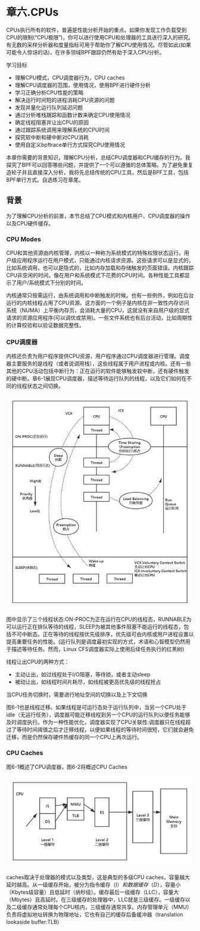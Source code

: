 # 章六.CPUs

CPUs执行所有的软件，普遍是性能分析开始的重点。如果你发现工作负载受到CPU的限制(“CPU极限”)，你可以进行使用CPU和处理器的工具进行深入的研究。有无数的采样分析器和度量指标可用于帮助你了解CPU使用情况。尽管如此(如果可能令人惊讶的话)，在许多领域BPF跟踪仍然有助于深入CPU分析。

学习目标

- 理解CPU模式，CPU调度器行为，CPU caches
- 理解CPU调度器的范围，使用情况，使用BPF进行硬件分析
- 学习正确分析CPU性能的策略
- 解决运行时间短的进程消耗CPU资源的问题
- 发现并量化运行队列延迟问题
- 通过分析堆栈跟踪和函数计数来确定CPU使用情况
- 确定线程阻塞并让出CPU的原因
- 通过跟踪系统调用来理解系统的CPU时间
- 探究软中断和硬中断对CPU消耗
- 使用自定义bpftrace单行方式探究CPU使用情况

本章你需要的背景知识，理解CPU分析，总结CPU调度器和CPU缓存的行为。我探究了BPF可以回答哪些问题，并提供了一个可以遵循的总体策略。为了避免重复造轮子并且直接深入分析，我将先总结传统的CPU工具，然后是BPF工具，包括BPF单行方式。自选练习在章尾。

## 背景

为了理解CPU分析的前景，本节总结了CPU模式和内核用户、CPU调度器的操作以及CPU硬件缓存。

### CPU Modes

CPU和其他资源由内核管理，内核以一种称为系统模式的特殊权限状态运行。用户级应用程序运行在用户模式，只能通过内核请求资源。这些请求可以是显式的，比如系统调用，也可以是隐式的，比如内存加载和存储触发的页面错误。内核跟踪CPU非空闲的时间，像在用户和系统模式下花费的CPU时间。各种性能工具都显示了用户/系统模式下分别的时间。

内核通常只按需运行，由系统调用和中断触发的时候。也有一些例外，例如在后台运行的内核线程占用了CPU资源。这方面的一个例子是内核在非一致性内存访问系统（NUMA）上平衡内存页，会消耗大量的CPU，这就没有来自用户级的显式请求的资源应用程序(可以调优或禁用)。一些文件系统也有后台活动，比如周期性的计算校验和以验证数据完整性。

### CPU调度器

内核还负责为用户程序提供CPU资源，用户程序通过CPU调度器进行管理。调度器主要服务的是线程（或者说调用栈），这些线程属于用户进程或内核。还有一些其他的CPU活动包括中断行为：正在运行的软件能够触发软中断，还有硬件触发的硬中断。章6-1展现CPU调度器，描述等待运行队列的线程，以及它们如何在不同的线程状态之间切换。

![scheduler](img/scheduler.png)

图中显示了三个线程状态:ON-PROC为正在运行在CPU的线程态，RUNNABLE为可以运行正在排队等待的线程，SLEEP为被其他事件阻塞不能运行的线程态，包括不可中断态。正在等待的线程按优先级排序，优先级可由内核或用户进程设置以提高重要任务的性能。(运行队列是调度最初实现的方式，术语和心智模型仍然用于描述等待任务。然而，Linux CFS调度器实际上使用后续任务执行的红黑树)

线程让出CPU的两种方式：

- 主动让出，如过线程处于I/O阻塞，等待锁，或者主动sleep
- 被动让出，如线程时间片耗尽，如线程被更高优先级的线程抢占

当CPU任务切换时，需要进行地址空间的切换以及上下文切换

[^上下文切换]: 不要将它与执行特权模式切换的syscalls混淆

图6-1也是线程迁移。如果线程是可运行态处于运行队列中，当另一个CPU处于idle（无运行任务），调度器可能迁移线程到另一个CPU的运行队列以便任务能够及时调度执行。作为一种性能优化，调度器实现了CPU关联性:调度器只在线程超过了等待时间阈值之后才迁移线程，以便如果线程的等待时间很短，它们就会避免迁移，而是仍然保存硬件热缓存的同一个CPU上再次运行。

### CPU Caches

图6-1概述了CPU调度器，图6-2将概述CPU Caches

![caches](img/caches.png)

caches取决于处理器的模式以及类型，这是典型的多级CPU caches，容量越大延时越高。从一级缓存开始，被分为指令缓存（I$）和数据缓存（D$），容量小（Kbytes级容量）且低延时（纳秒级）。缓存最后一级缓存（LLC），容量大（Mbytes）且高延时。在三级缓存的处理器中，LLC就是三级缓存。一级缓存以及二级缓存通常处理每个CPU核内，三级缓存通常共享。内存管理单元（MMU）负责将虚拟地址转换为物理地址，它也有自己的缓存后备缓冲器（translation lookaside buffer:TLB）
